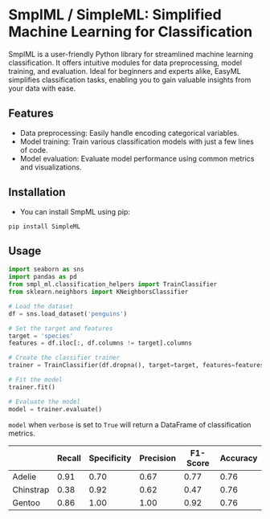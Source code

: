 # SmplML / SimpleML: Simplified Machine Learning for Classification

SmplML is a user-friendly Python library for streamlined machine learning classification. It offers intuitive modules for data preprocessing, model training, and evaluation. Ideal for beginners and experts alike, EasyML simplifies classification tasks, enabling you to gain valuable insights from your data with ease.

## Features

- Data preprocessing: Easily handle encoding categorical variables.
- Model training: Train various classification models with just a few lines of code.
- Model evaluation: Evaluate model performance using common metrics and visualizations.

## Installation

- You can install SmpML using pip:
```shell
pip install SimpleML
```

## Usage

```python
import seaborn as sns
import pandas as pd
from smpl_ml.classification_helpers import TrainClassifier
from sklearn.neighbors import KNeighborsClassifier

# Load the dataset
df = sns.load_dataset('penguins')

# Set the target and features
target = 'species'
features = df.iloc[:, df.columns != target].columns

# Create the classifier trainer
trainer = TrainClassifier(df.dropna(), target=target, features=features, model=KNeighborsClassifier())

# Fit the model
trainer.fit()

# Evaluate the model
model = trainer.evaluate()
```

`model` when `verbose` is set to `True` will return a DataFrame of classification metrics.


|    | Recall | Specificity | Precision | F1-Score | Accuracy |
|----|--------|-------------|-----------|----------|----------|
| Adelie | 0.91   | 0.70        | 0.67      | 0.77     | 0.76     |
| Chinstrap | 0.38   | 0.92        | 0.62      | 0.47     | 0.76     |
| Gentoo | 0.86   | 1.00        | 1.00      | 0.92     | 0.76     |
